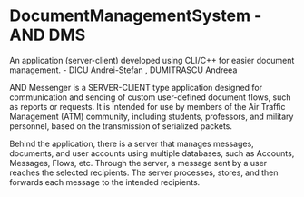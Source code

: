 # DocumentManagementSystem - AND DMS
An application (server-client) developed using CLI/C++ for easier document management. - DICU Andrei-Stefan , DUMITRASCU Andreea

AND Messenger is a SERVER-CLIENT type application designed for communication and sending of custom user-defined document flows, such as reports or requests. It is intended for use by members of the Air Traffic Management (ATM) community, including students, professors, and military personnel, based on the transmission of serialized packets.

Behind the application, there is a server that manages messages, documents, and user accounts using multiple databases, such as Accounts, Messages, Flows, etc. Through the server, a message sent by a user reaches the selected recipients. The server processes, stores, and then forwards each message to the intended recipients.
